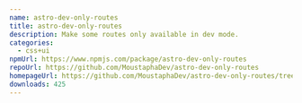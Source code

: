 ```yaml
---
name: astro-dev-only-routes
title: astro-dev-only-routes
description: Make some routes only available in dev mode.
categories:
  - css+ui
npmUrl: https://www.npmjs.com/package/astro-dev-only-routes
repoUrl: https://github.com/MoustaphaDev/astro-dev-only-routes
homepageUrl: https://github.com/MoustaphaDev/astro-dev-only-routes/tree/main/packages/integration/readme.md
downloads: 425
---
```

